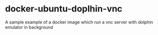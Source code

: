 # docker-ubuntu-doplhin-vnc
A sample example of a docker image which run a vnc server with dolphin emulator in background
